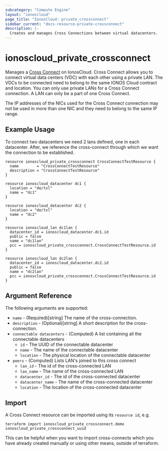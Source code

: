 ```yaml
---
subcategory: "Compute Engine"
layout: "ionoscloud"
page_title: "IonosCloud: private_crossconnect"
sidebar_current: "docs-resource-private-crossconnect"
description: |-
  Creates and manages Cross Connections between virtual datacenters.
---
```


# ionoscloud_private_crossconnect

Manages a [Cross Connect](https://docs.ionos.com/cloud/network-services/cross-connect/overview) on IonosCloud.
Cross Connect allows you to connect virtual data centers (VDC) with each other using a private LAN. 
The VDCs to be connected need to belong to the same IONOS Cloud contract and location. 
You can only use private LANs for a Cross Connect connection. A LAN can only be a part of one Cross Connect.

The IP addresses of the NICs used for the Cross Connect connection may not be used in more than one NIC and they need to belong to the same IP range.

## Example Usage

To connect two datacenters we need 2 lans defined, one in each datacenter. After, we reference the cross-connect through which we want the connection to be established.

```hcl
resource ionoscloud_private_crossconnect CrossConnectTestResource {
  name        = "CrossConnectTestResource"
  description = "CrossConnectTestResource"
}

resource ionoscloud_datacenter dc1 {
  location = "de/txl"
  name = "dc1"
}

resource ionoscloud_datacenter dc2 {
  location = "de/txl"
  name = "dc2"
}

resource ionoscloud_lan dc1lan {
  datacenter_id = ionoscloud_datacenter.dc1.id
  public = false
  name = "dc1lan"
  pcc = ionoscloud_private_crossconnect.CrossConnectTestResource.id
}

resource ionoscloud_lan dc2lan {
  datacenter_id = ionoscloud_datacenter.dc2.id
  public = false
  name = "dc2lan"
  pcc = ionoscloud_private_crossconnect.CrossConnectTestResource.id
}
```

## Argument Reference

The following arguments are supported:

- `name` - (Required)[string] The name of the cross-connection.
- `description` - (Optional)[string] A short description for the cross-connection.
- `connectable datacenters` - (Computed) A list containing all the connectable datacenters
  - `id` - The UUID of the connectable datacenter
  - `name` - The name of the connectable datacenter
  - `location` - The physical location of the connectable datacenter
- `peers` - (Computed) Lists LAN's joined to this cross connect
  - `lan_id` - The id of the cross-connected LAN
  - `lan_name` - The name of the cross-connected LAN
  - `datacenter_id` - The id of the cross-connected datacenter
  - `datacenter_name` - The name of the cross-connected datacenter
  - `location` - The location of the cross-connected datacenter
  
## Import

A Cross Connect resource can be imported using its `resource id`, e.g.

```shell
terraform import ionoscloud_private_crossconnect.demo ionoscloud_private_crossconnect_uuid
```

This can be helpful when you want to import cross-connects which you have already created manually or using other means, outside of terraform.
